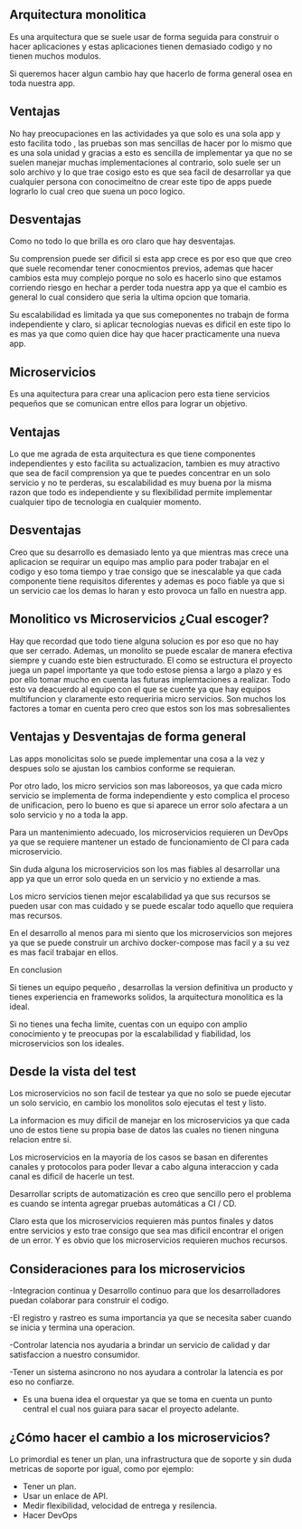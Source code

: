## Arquitectura monolitica
Es una arquitectura que se suele usar de forma seguida para construir o hacer aplicaciones y estas aplicaciones tienen demasiado codigo y no tienen muchos modulos.

Si queremos hacer algun cambio hay que hacerlo de forma general osea en toda nuestra app.

## Ventajas
No hay preocupaciones en las actividades ya que solo es una sola app y esto facilita todo , las pruebas son mas sencillas de hacer por lo mismo que es una sola unidad y gracias a esto es sencilla de implementar ya que no se suelen manejar muchas implementaciones al contrario, solo suele ser un solo archivo y lo que trae cosigo esto es que sea facil de desarrollar ya que cualquier persona con conocimeitno de crear este tipo de apps puede lograrlo lo cual creo que suena un poco logico.

## Desventajas
Como no todo lo que brilla es oro claro que hay desventajas.

Su comprension puede ser dificil si esta app crece es por eso que que creo que suele recomendar tener conocmientos previos, ademas que hacer cambios esta muy complejo porque no solo es hacerlo sino que estamos corriendo riesgo en hechar a perder toda nuestra app ya que el cambio es general lo cual considero que seria la ultima opcion que tomaria.

Su escalabilidad es limitada ya que sus comeponentes no trabajn de forma independiente y claro, si aplicar tecnologias nuevas es dificil en este tipo lo es mas ya que como quien dice hay que hacer practicamente una nueva app.

## Microservicios
Es una aquitectura para crear una aplicacion pero esta tiene servicios pequeños que se comunican entre ellos para lograr un objetivo.

## Ventajas
Lo que me agrada de esta arquitectura es que tiene componentes independientes y esto facilita su actualizacion, tambien es muy atractivo que sea de facil comprension ya que te puedes concentrar en un solo servicio y no te perderas, su escalabilidad es muy buena por la misma razon que todo es independiente y su flexibilidad permite implementar cualquier tipo de tecnologia en cualquier momento.

## Desventajas
Creo que su desarrollo es demasiado lento ya que mientras mas crece una aplicacion se requirar un equipo mas amplio para poder trabajar en el codigo y eso toma tiempo y trae consigo que se inescalable ya que cada componente tiene requisitos diferentes y ademas es poco fiable ya que si un servicio cae los demas lo haran y esto provoca un fallo en nuestra app.

## Monolitico vs Microservicios ¿Cual escoger?

Hay que recordad que todo tiene alguna solucion es por eso que no hay que ser cerrado. Ademas, un monolito se puede escalar de manera efectiva siempre y cuando este bien estructurado. El como se estructura el proyecto juega un papel importante ya que todo estose piensa a largo a plazo y es por ello tomar mucho en cuenta las futuras implemtaciones a realizar. Todo esto va deacuerdo al equipo con el que se cuente ya que hay equipos multifuncion y claramente esto requeriria micro servicios. Son muchos los factores a tomar en cuenta pero creo que estos son los mas sobresalientes

## Ventajas y Desventajas de forma general

Las apps monolicitas solo se puede implementar una cosa a la vez y despues solo se ajustan los cambios conforme se requieran.

Por otro lado, los micro servicios son mas laboreosos, ya que cada micro servicio se implementa de forma independiente y esto complica el proceso de unificacion, pero lo bueno es que si aparece un error solo afectara a un solo servicio y no a toda la app.

Para un mantenimiento adecuado, los microservicios requieren un DevOps ya que se requiere mantener un estado de funcionamiento de CI para cada microservicio.

Sin duda alguna los microservicios son los mas fiables al desarrollar una app ya que un error solo queda en un servicio y no extiende a mas.

Los micro servicios tienen mejor escalabilidad ya que sus recursos se pueden usar con mas cuidado y se puede escalar todo aquello que requiera mas recursos.

En el desarrollo al menos para mi siento que los microservicios son mejores ya que se puede construir un archivo docker-compose mas facil y a su vez es mas facil trabajar en ellos.

En conclusion 

Si tienes un equipo pequeño , desarrollas la version definitiva un producto y tienes experiencia en frameworks solidos, la arquitectura monolitica es la ideal.

Si no tienes una fecha limite, cuentas con un equipo con amplio conocimiento y te preocupas por la escalabilidad y fiabilidad, los microservicios son los ideales.

## Desde la vista del test
Los microservicios no son facil de testear ya que no solo se puede ejecutar un solo servicio, en cambio los monolitos solo ejecutas el test y listo.

La informacion es muy dificil de manejar en los microservicios ya que cada uno de estos tiene su propia base de datos las cuales no tienen ninguna relacion entre si.

Los microservicios en la mayoría de los casos se basan en diferentes canales y protocolos para poder llevar a cabo alguna interaccion y cada canal es dificil de hacerle un test.

Desarrollar scripts de automatización es creo que sencillo pero el problema es cuando se intenta agregar pruebas automáticas a CI / CD.

Claro esta que los microservicios requieren más puntos finales y datos entre servicios y esto trae consigo que sea mas dificil encontrar el origen de un error. Y es obvio que los microservicios requieren muchos recursos.

## Consideraciones para los microservicios
-Integracion continua y Desarrollo continuo para que los desarrolladores puedan colaborar para construir el codigo.

-El registro y rastreo es suma importancia ya que se necesita saber cuando se inicia y termina una operacion.

-Controlar latencia nos ayudaria a brindar un servicio de calidad y dar satisfaccion a nuestro consumidor.

-Tener un sistema asincrono no nos ayudara a controlar la latencia es por eso no confiarze.

- Es una buena idea el orquestar ya que se toma en cuenta un punto central el cual nos guiara para sacar el proyecto adelante.

## ¿Cómo hacer el cambio a los microservicios?
Lo primordial es tener un plan, una infrastructura que de soporte y sin duda metricas de soporte por igual, como por ejemplo:

- Tener un plan.
- Usar un enlace de API.
- Medir flexibilidad, velocidad de entrega y resilencia.
- Hacer DevOps

